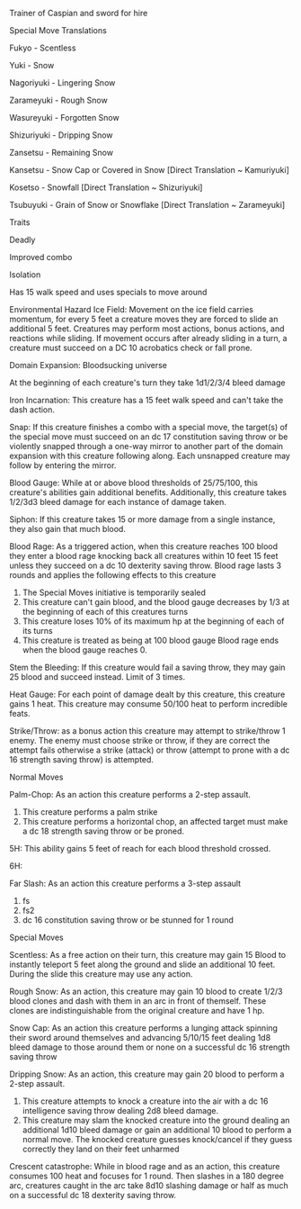 Trainer of Caspian and sword for hire


Special Move Translations

Fukyo - Scentless

Yuki - Snow

Nagoriyuki - Lingering Snow

Zarameyuki - Rough Snow

Wasureyuki - Forgotten Snow

Shizuriyuki - Dripping Snow

Zansetsu - Remaining Snow

Kansetsu - Snow Cap or Covered in Snow [Direct Translation ~ Kamuriyuki]

Kosetso - Snowfall [Direct Translation ~ Shizuriyuki]

Tsubuyuki - Grain of Snow or Snowflake [Direct Translation ~ Zarameyuki]




Traits

Deadly

Improved combo

Isolation 





Has 15 walk speed and uses specials to move around

Environmental Hazard Ice Field: Movement on the ice field carries momentum, for every 5 feet a creature moves they are forced to slide an additional 5 feet. Creatures may perform most actions, bonus actions, and reactions while sliding. If movement occurs after already sliding in a turn, a creature must succeed on a DC 10 acrobatics check or fall prone.

Domain Expansion: Bloodsucking universe

At the beginning of each creature's turn they take 1d1/2/3/4 bleed damage

Iron Incarnation: This creature has a 15 feet walk speed and can't take the dash action.

Snap: If this creature finishes a combo with a special move, the target(s) of the special move must succeed on an dc 17 constitution saving throw or be violently snapped through a one-way mirror to another part of the domain expansion with this creature following along. Each unsnapped creature may follow by entering the mirror.

Blood Gauge: While at or above blood thresholds of 25/75/100, this creature's abilities gain additional benefits. Additionally, this creature takes 1/2/3d3 bleed damage for each instance of damage taken.

Siphon: If this creature takes 15 or more damage from a single instance, they also gain that much blood.

Blood Rage: As a triggered action, when this creature reaches 100 blood they enter a blood rage knocking back all creatures within 10 feet 15 feet unless they succeed on a dc 10 dexterity saving throw. 
Blood rage lasts 3 rounds and applies the following effects to this creature
1. The Special Moves initiative is temporarily sealed
2. This creature can't gain blood, and the blood gauge decreases by 1/3 at the beginning of each of this creatures turns
3. This creature loses 10% of its maximum hp at the beginning of each of its turns
4. This creature is treated as being at 100 blood gauge
Blood rage ends when the blood gauge reaches 0.

Stem the Bleeding: If this creature would fail a saving throw, they may gain 25 blood and succeed instead. Limit of 3 times.

Heat Gauge: For each point of damage dealt by this creature, this creature gains 1 heat. This creature may consume 50/100 heat to perform incredible feats.

Strike/Throw: as a bonus action this creature may attempt to strike/throw 1 enemy. The enemy must choose strike or throw, if they are correct the attempt fails otherwise a strike (attack) or throw (attempt to prone with a dc 16 strength saving throw) is attempted.

Normal Moves

Palm-Chop: As an action this creature performs a 2-step assault.
1. This creature performs a palm strike
2. This creature performs a horizontal chop, an affected target must make a dc 18 strength saving throw or be proned.

5H: This ability gains 5 feet of reach for each blood threshold crossed.

6H: 

Far Slash: As an action this creature performs a 3-step assault
1. fs
2. fs2
3. dc 16 constitution saving throw or be stunned for 1 round

Special Moves

Scentless: As a free action on their turn, this creature may gain 15 Blood to instantly teleport 5 feet along the ground and slide an additional 10 feet. During the slide this creature may use any action.

Rough Snow: As an action, this creature may gain 10 blood to create 1/2/3 blood clones and dash with them in an arc in front of themself. These clones are indistinguishable from the original creature and have 1 hp. 

Snow Cap: As an action this creature performs a lunging attack spinning their sword around themselves  and advancing 5/10/15 feet dealing 1d8 bleed damage to those around them or none on a successful dc 16 strength saving throw

Dripping Snow: As an action, this creature may gain 20 blood to perform a 2-step assault.
1. This creature attempts to knock a creature into the air with a dc 16 intelligence saving throw dealing 2d8 bleed damage.
2. This creature may slam the knocked creature into the ground dealing an additional 1d10 bleed damage or gain an additional 10 blood to perform a normal move. The knocked creature guesses knock/cancel if they guess correctly they land on their feet unharmed 

Crescent catastrophe: While in blood rage and as an action, this creature consumes 100 heat and focuses for 1 round. Then slashes in a 180 degree arc, creatures caught in the arc take 8d10 slashing damage or half as much on a successful dc 18 dexterity saving throw.